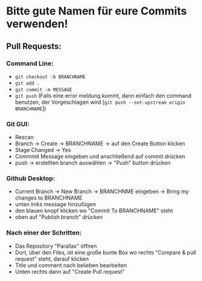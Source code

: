 # Bitte gute Namen für eure Commits verwenden!

## Pull Requests:

### Command Line:

 * ```git checkout -b BRANCHNAME```
 * ```git add .```
 * ```git commit -m MESSAGE```
 * ```git push``` 
 (Falls eine error meldung kommt, dann einfach den command benutzen, der Vorgeschlagen wird 
 [```git push --set-upstream origin BRANCHNAME```])
  
 ### Git GUI:
 * Rescan
 * Branch -> Create -> BRANCHNAME -> auf den Create Button klicken
 * Stage Changed -> Yes
 * Commmit Message eingeben und anschließend auf commit drücken
 * push -> erstellten branch auswählen -> "Push" button drücken
 
 ### Github Desktop:
 * Current Branch -> New Branch -> BRANCHNME eingeben -> Bring my changes to BRANCHNAME
 * unten links message hinzufügen
 * den blauen knopf klicken wo "Commit To BRANCHNAME" steht 
 * oben auf "Publish branch" drücken
 
 ### Nach einer der Schritten:
 * Das Repository "Parallax" öffnen
 * Dort, über den Files, ist eine große bunte Box wo rechts "Compare & pull request" steht, darauf klicken
 * Title und comment nach belieben bearbeiten
 * Unten rechts dann auf "Create Pull request"
